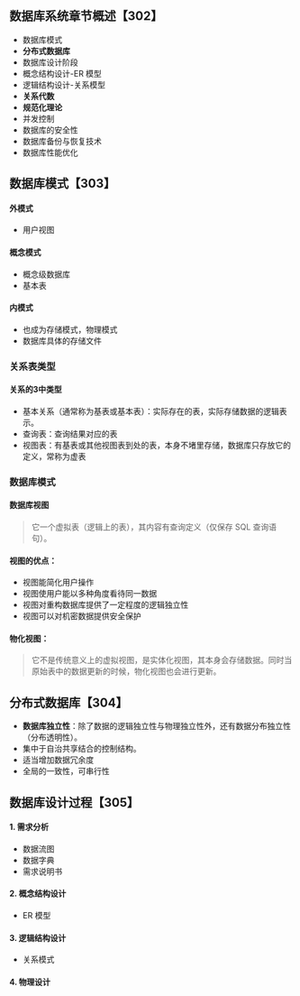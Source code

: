## 数据库系统章节概述【302】

- 数据库模式
- **分布式数据库**
- 数据库设计阶段
- 概念结构设计-ER 模型
- 逻辑结构设计-关系模型
- **关系代数**
- **规范化理论**
- 并发控制
- 数据库的安全性
- 数据库备份与恢复技术
- 数据库性能优化



## 数据库模式【303】

#### 外模式

- 用户视图

#### 概念模式

- 概念级数据库
- 基本表

#### 内模式

- 也成为存储模式，物理模式
- 数据库具体的存储文件



### 关系表类型

#### 关系的3中类型

- 基本关系（通常称为基表或基本表）：实际存在的表，实际存储数据的逻辑表示。
- 查询表：查询结果对应的表
- 视图表：有基表或其他视图表到处的表，本身不堵里存储，数据库只存放它的定义，常称为虚表



### 数据库模式

#### 数据库视图

> 它一个虚拟表（逻辑上的表），其内容有查询定义（仅保存 SQL 查询语句）。

#### 视图的优点：

- 视图能简化用户操作
- 视图使用户能以多种角度看待同一数据
- 视图对重构数据库提供了一定程度的逻辑独立性
- 视图可以对机密数据提供安全保护

#### 物化视图：

> 它不是传统意义上的虚拟视图，是实体化视图，其本身会存储数据。同时当原始表中的数据更新的时候，物化视图也会进行更新。



## 分布式数据库【304】

- **数据库独立性**：除了数据的逻辑独立性与物理独立性外，还有数据分布独立性（分布透明性）。
- 集中于自治共享结合的控制结构。
- 适当增加数据冗余度
- 全局的一致性，可串行性



## 数据库设计过程【305】

#### 1. 需求分析

- 数据流图
- 数据字典
- 需求说明书

#### 2. 概念结构设计

- ER 模型

#### 3. 逻辑结构设计

- 关系模式

#### 4. 物理设计